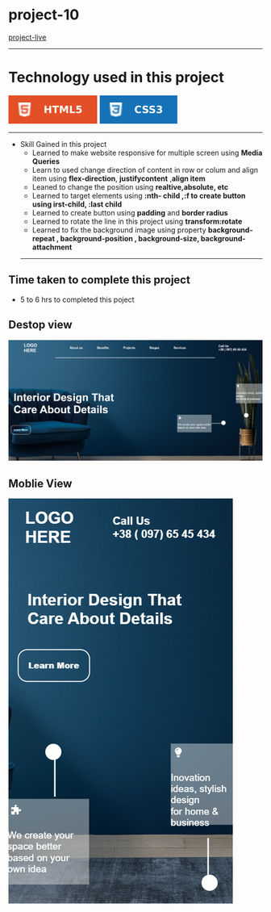# project-10 #
[project-live](https://fswd-project10.netlify.app)
   - - - -
 # Technology used in this project #
  ![html](./image/html.svg) ![css](./image/css.svg) 

   - - - - 
* Skill Gained in this project
  * Learned to make website responsive for multiple screen using __Media Queries__
  * Learn to used change direction of content in row or colum  and align item  using 
  __flex-direction__, __justifycontent__
  ,__align item__
  *  Leaned to  change the position using __realtive,absolute, etc__
   * Learned to target elements using __:nth- child ,:f to create button using irst-child, :last child__
  * Learned to create button using __padding__  and __border radius__
  * Learned to rotate  the line in this project using __transform:rotate__ 
  * Learned to fix the background image using property __background-repeat , background-position , background-size, background-attachment__
   - - - -
 ## Time taken to complete this project ##
 * 5 to 6 hrs  to completed this poject
 
 ## Destop view ##
 
 ![picture](./image/destopscreen.png) 

 ## Moblie View
 ![picture](./image/mobilescreen.png)
 
